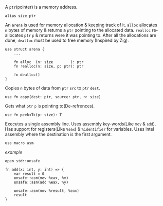 A `ptr`(pointer) is a memory address.
```
alias size ptr
```

An `arena` is used for memory allocation & keeping track of it. `alloc` allocates `n` bytes of memory & returns a `ptr` pointing to the allocated data. `realloc` re-allocates `ptr` `p` & returns were it was pointing to. After all the allocations are done, `dealloc` must be used to free memory (Inspired by Zig).
```
use struct arena {
    ...

    fn alloc  (n: size        ): ptr
    fn realloc(n: size, p: ptr): ptr

    fn dealloc()
}
```

Copies `n` bytes of data from `ptr` `src` to `ptr` `dest`.
```
use fn copy(dest: ptr, source: ptr, n: size)
```

Gets what `ptr` `p` is pointing to(De-refrences).
```
use fn peek<T>(p: size): T
```

Executes a single assembly line. Uses assembly key-words(Like `mov` & `add`). Has support for registers(Like `%eax`) & `%identifier` for variables. Uses Intel assembly where the destination is the first argument.
```
use macro asm
```
*example*
```
open std::unsafe

fn add(x: int, y: int) => {
    var result = 0
    unsafe::asm(mov %eax, %x)
    unsafe::asm(add %eax, %y)

    unsafe::asm(mov %result, %eax)
    result
}
```
